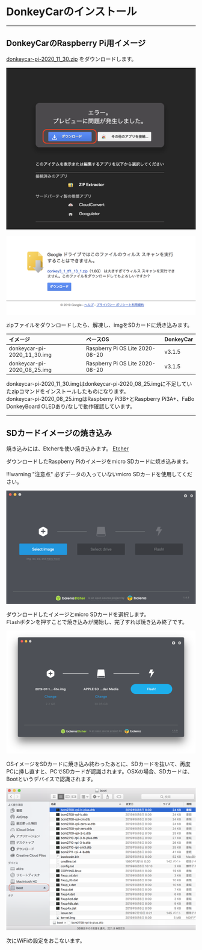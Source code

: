 # DonkeyCarのインストール

<hr>

## DonkeyCarのRaspberry Pi用イメージ

<a href="https://drive.google.com/file/d/1KjzW2GOl1t-Yx_j4k3w6HflknUN1-s3D/view?usp=sharing"  target="_blank">donkeycar-pi-2020_11_30.zip</a> をダウンロードします。

![](./img/dl000.png)

![](./img/dl001.png)

zipファイルをダウンロードしたら、解凍し、imgをSDカードに焼き込みます。

|イメージ|ベースOS|DonkeyCar|
|:--|:--|:--|
|donkeycar-pi-2020_11_30.img|Raspberry Pi OS Lite 2020-08-20|v3.1.5|
|donkeycar-pi-2020_08_25.img|Raspberry Pi OS Lite 2020-08-20|v3.1.5|

donkeycar-pi-2020_11_30.imgはdonkeycar-pi-2020_08_25.imgに不足していたzipコマンドをインストールしたものになります。<br>
donkeycar-pi-2020_08_25.imgはRaspberry Pi3B+とRaspberry Pi3A+、FaBo DonkeyBoard OLEDあり/なしで動作確認しています。<br>

<hr>

## SDカードイメージの焼き込み

焼き込みには、Etcherを使い焼き込みます。
<a href="https://www.balena.io/etcher/" targte="new">Etcher</a>

ダウンロードしたRaspberry Piのイメージをmicro SDカードに焼き込みます。

!!!warning "注意点"
	必ずデータの入っていないmicro SDカードを使用してください。  

![](./img/et001.png)

ダウンロードしたイメージとmicro SDカードを選択します。  
`Flash`ボタンを押すことで焼き込みが開始し、完了すれば焼き込み終了です。

![](./img/et003.png)

OSイメージをSDカードに焼き込み終わったあとに、SDカードを抜いて、再度PCに挿し直すと、PCでSDカードが認識されます。OSXの場合、SDカードは、Bootというデバイスで認識されます。

![](./img/boot001.png)

次にWiFiの設定をおこないます。
